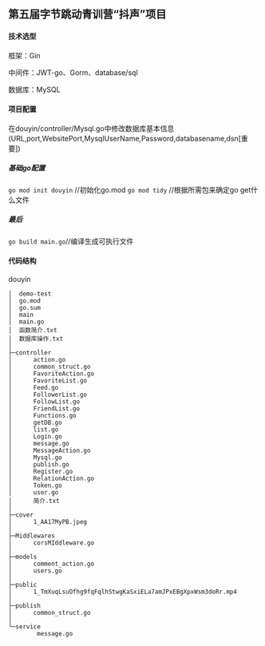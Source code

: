 ## 第五届字节跳动青训营“抖声”项目
#### 技术选型
框架：Gin

中间件：JWT-go、Gorm、database/sql

数据库：MySQL

#### 项目配置
在douyin/controller/Mysql.go中修改数据库基本信息(URL,port,WebsitePort,MysqlUserName,Password,databasename,dsn[重要])
##### 基础go配置
`go mod init douyin` //初始化go.mod
`go mod tidy` //根据所需包来确定go get什么文件
##### 最后
`go build main.go`//编译生成可执行文件

#### 代码结构
douyin

    │  demo-test   
    │  go.mod
    │  go.sum
    │  main
    │  main.go
    │  函数简介.txt
    │  数据库操作.txt
    │
    ├─controller
    │      action.go
    │      common_struct.go
    │      FavoriteAction.go
    │      FavoriteList.go
    │      Feed.go
    │      FollowerList.go
    │      FollowList.go
    │      FriendList.go
    │      Functions.go
    │      getDB.go
    │      list.go
    │      Login.go
    │      message.go
    │      MessageAction.go
    │      Mysql.go
    │      publish.go
    │      Register.go
    │      RelationAction.go
    │      Token.go
    │      user.go
    │      简介.txt
    │
    ├─cover
    │      1_AA17MyPB.jpeg
    │
    ├─Middlewares
    │      corsMIddleware.go
    │
    ├─models
    │      comment_action.go
    │      users.go
    │
    ├─public
    │      1_TmXuqLsuOfhg9fqFqlhStwgKaSxiELa7amJPxEBgXpxWsm3doRr.mp4
    │
    ├─publish
    │      common_struct.go
    │
    └─service
            message.go
